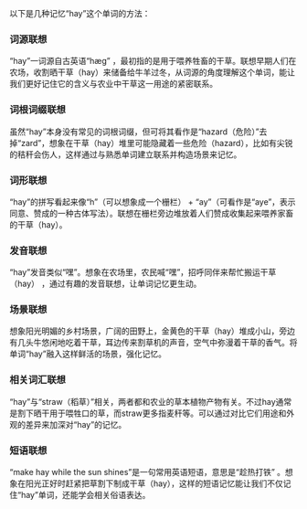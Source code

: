 以下是几种记忆“hay”这个单词的方法：

### 词源联想
“hay”一词源自古英语“hæg” ，最初指的是用于喂养牲畜的干草。联想早期人们在农场，收割晒干草（hay）来储备给牛羊过冬，从词源的角度理解这个单词，能让我们更好记住它的含义与农业中干草这一用途的紧密联系。 

### 词根词缀联想
虽然“hay”本身没有常见的词根词缀，但可将其看作是“hazard（危险）”去掉“zard”，想象在干草（hay）堆里可能隐藏着一些危险（hazard），比如有尖锐的秸秆会伤人，这样通过与熟悉单词建立联系并构造场景来记忆。 

### 词形联想
“hay”的拼写看起来像“h”（可以想象成一个栅栏） + “ay”（可看作是“aye”，表示同意、赞成的一种古体写法）。联想在栅栏旁边堆放着人们赞成收集起来喂养家畜的干草（hay）。 

### 发音联想
“hay”发音类似“嘿”。想象在农场里，农民喊“嘿”，招呼同伴来帮忙搬运干草（hay） ，通过有趣的发音联想，让单词记忆更生动。 

### 场景联想
想象阳光明媚的乡村场景，广阔的田野上，金黄色的干草（hay）堆成小山，旁边有几头牛悠闲地吃着干草，耳边传来割草机的声音，空气中弥漫着干草的香气。将单词“hay”融入这样鲜活的场景，强化记忆。 

### 相关词汇联想
“hay”与“straw（稻草）”相关，两者都和农业的草本植物产物有关。不过hay通常是割下晒干用于喂牲口的草，而straw更多指麦秆等。可以通过对比它们用途和外观的差异来加深对“hay”的记忆。 

### 短语联想
“make hay while the sun shines”是一句常用英语短语，意思是“趁热打铁” 。想象在阳光正好时赶紧把草割下制成干草（hay），这样的短语记忆能让我们不仅记住“hay”单词，还能学会相关俗语表达。 
